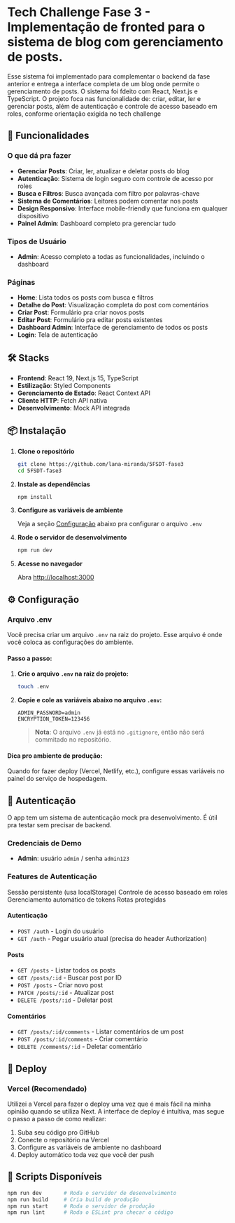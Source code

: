 # Tech Challenge Fase 3 - Implementação de fronted para o sistema de blog com gerenciamento de posts.

Esse sistema foi implementado para complementar o backend da fase anterior e entrega a interface completa de um blog onde permite o gerenciamento de posts. O sistema foi fdeito com React, Next.js e TypeScript. O projeto foca nas funcionalidade de: criar, editar, ler e gerenciar posts, além de autenticação e controle de acesso baseado em roles, conforme orientação exigida no tech challenge

## 🚀 Funcionalidades

### O que dá pra fazer

- **Gerenciar Posts**: Criar, ler, atualizar e deletar posts do blog
- **Autenticação**: Sistema de login seguro com controle de acesso por roles
- **Busca e Filtros**: Busca avançada com filtro por palavras-chave
- **Sistema de Comentários**: Leitores podem comentar nos posts
- **Design Responsivo**: Interface mobile-friendly que funciona em qualquer dispositivo
- **Painel Admin**: Dashboard completo pra gerenciar tudo

### Tipos de Usuário

- **Admin**: Acesso completo a todas as funcionalidades, incluindo o dashboard

### Páginas

- **Home**: Lista todos os posts com busca e filtros
- **Detalhe do Post**: Visualização completa do post com comentários
- **Criar Post**: Formulário pra criar novos posts
- **Editar Post**: Formulário pra editar posts existentes
- **Dashboard Admin**: Interface de gerenciamento de todos os posts
- **Login**: Tela de autenticação

## 🛠️ Stacks

- **Frontend**: React 19, Next.js 15, TypeScript
- **Estilização**: Styled Components
- **Gerenciamento de Estado**: React Context API
- **Cliente HTTP**: Fetch API nativa
- **Desenvolvimento**: Mock API integrada

## 📦 Instalação

1. **Clone o repositório**

   ```bash
   git clone https://github.com/lana-miranda/5FSDT-fase3
   cd 5FSDT-fase3
   ```

2. **Instale as dependências**

   ```bash
   npm install
   ```

3. **Configure as variáveis de ambiente**

   Veja a seção [Configuração](#-configuração) abaixo pra configurar o arquivo `.env`

4. **Rode o servidor de desenvolvimento**

   ```bash
   npm run dev
   ```

5. **Acesse no navegador**

   Abra [http://localhost:3000](http://localhost:3000)

## ⚙️ Configuração

### Arquivo .env

Você precisa criar um arquivo `.env` na raiz do projeto. Esse arquivo é onde você coloca as configurações do ambiente.

#### Passo a passo:

1. **Crie o arquivo `.env` na raiz do projeto:**

   ```bash
   touch .env
   ```

2. **Copie e cole as variáveis abaixo no arquivo `.env`:**

   ```env
   ADMIN_PASSWORD=admin
   ENCRYPTION_TOKEN=123456
   ```

   > **Nota**: O arquivo `.env` já está no `.gitignore`, então não será commitado no repositório.

#### Dica pro ambiente de produção:

Quando for fazer deploy (Vercel, Netlify, etc.), configure essas variáveis no painel do serviço de hospedagem.

## 🔐 Autenticação

O app tem um sistema de autenticação mock pra desenvolvimento. É útil pra testar sem precisar de backend.

### Credenciais de Demo

- **Admin**: usuário `admin` / senha `admin123`

### Features de Autenticação

Sessão persistente (usa localStorage)
Controle de acesso baseado em roles
Gerenciamento automático de tokens
Rotas protegidas

#### Autenticação

- `POST /auth` - Login do usuário
- `GET /auth` - Pegar usuário atual (precisa do header Authorization)

#### Posts

- `GET /posts` - Listar todos os posts
- `GET /posts/:id` - Buscar post por ID
- `POST /posts` - Criar novo post
- `PATCH /posts/:id` - Atualizar post
- `DELETE /posts/:id` - Deletar post

#### Comentários

- `GET /posts/:id/comments` - Listar comentários de um post
- `POST /posts/:id/comments` - Criar comentário
- `DELETE /comments/:id` - Deletar comentário

## 🚀 Deploy

### Vercel (Recomendado)

Utilizei a Vercel para fazer o deploy uma vez que é mais fácil na minha opinião quando se utiliza Next. A interface de deploy é intuítiva, mas segue o passo a passo de como realizar:

1. Suba seu código pro GitHub
2. Conecte o repositório na Vercel
3. Configure as variáveis de ambiente no dashboard
4. Deploy automático toda vez que você der push

## 📝 Scripts Disponíveis

```bash
npm run dev       # Roda o servidor de desenvolvimento
npm run build     # Cria build de produção
npm run start     # Roda o servidor de produção
npm run lint      # Roda o ESLint pra checar o código
```
